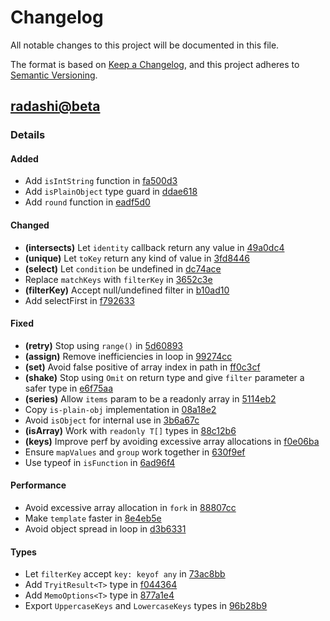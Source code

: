 # Changelog

All notable changes to this project will be documented in this file.

The format is based on [Keep a Changelog](https://keepachangelog.com/en/1.0.0/),
and this project adheres to [Semantic Versioning](https://semver.org/spec/v2.0.0.html).

## [radashi@beta]
### Details
#### <!-- 03 -->Added
- Add `isIntString` function in [fa500d3](https://github.com///commit/fa500d329d7e06062e7a42cbf4ff9ad9dcb89191)
- Add `isPlainObject` type guard in [ddae618](https://github.com///commit/ddae6182de6afb270a9e94c4dafcabe51dea602f)
- Add `round` function in [eadf5d0](https://github.com///commit/eadf5d03054a0cba93c989303debfd99144e9d0c)

#### <!-- 05 -->Changed
- **(intersects)** Let `identity` callback return any value in [49a0dc4](https://github.com///commit/49a0dc49c93e2785d928ae35cc45518586f1fd7b)
- **(unique)** Let `toKey` return any kind of value in [3fd8446](https://github.com///commit/3fd8446522aba8236b3151636191e64713ff2377)
- **(select)** Let `condition` be undefined in [dc74ace](https://github.com///commit/dc74aceedfd90bf4b443dc25a7ae548db9cf2ba9)
- Replace `matchKeys` with `filterKey` in [3652c3e](https://github.com///commit/3652c3e8fa7af3b5c2438363a374d1683ea7c408)
- **(filterKey)** Accept null/undefined filter in [b10ad10](https://github.com///commit/b10ad105bada331494c232b7a28f9d76ff77dded)
- Add selectFirst in [f792633](https://github.com///commit/f792633c2db24cba2a27334f685b562f6914af15)

#### <!-- 06 -->Fixed
- **(retry)** Stop using `range()` in [5d60893](https://github.com///commit/5d60893471240516a49c6ddf48839165b5961a47)
- **(assign)** Remove inefficiencies in loop in [99274cc](https://github.com///commit/99274cce29a375071779e522f0e95c3dee705d2d)
- **(set)** Avoid false positive of array index in path in [ff0c3cf](https://github.com///commit/ff0c3cf03a16265e02de5614eea659ebbdf77f5f)
- **(shake)** Stop using `Omit` on return type and give `filter` parameter a safer type in [e6f75aa](https://github.com///commit/e6f75aa836358491f4d1a1088b498cc2cd73cb09)
- **(series)** Allow `items` param to be a readonly array in [5114eb2](https://github.com///commit/5114eb22ecc8cc22fb1b3cb687cab79e8159e196)
- Copy `is-plain-obj` implementation in [08a18e2](https://github.com///commit/08a18e218d83bf094354d4af1b5c9dcf92c18d1f)
- Avoid `isObject` for internal use in [3b6a67c](https://github.com///commit/3b6a67ca7298cdcfde329a4ef28440205602b0e3)
- **(isArray)** Work with `readonly T[]` types in [88c12b6](https://github.com///commit/88c12b6e3941b1fa6072b9ec9bf214c508e7bb70)
- **(keys)** Improve perf by avoiding excessive array allocations in [f0e06ba](https://github.com///commit/f0e06ba0cfa172df34054055dde507704ed10277)
- Ensure `mapValues` and `group` work together in [630f9ef](https://github.com///commit/630f9efc471dd7cf3d31a4024059eff37d2a45c6)
- Use typeof in `isFunction` in [6ad96f4](https://github.com///commit/6ad96f44f17949ee33acda9a073307b19dca7796)

#### <!-- 07 -->Performance
- Avoid excessive array allocation in `fork` in [88807cc](https://github.com///commit/88807cc0e73f5877ea3a6aafb0f5abfc6429c926)
- Make `template` faster in [8e4eb5e](https://github.com///commit/8e4eb5e997501e02430ecbd08d1738004237f172)
- Avoid object spread in loop in [d3b6331](https://github.com///commit/d3b6331cdd1334d82da263ecf3897c3317bafece)

#### <!-- 08 -->Types
- Let `filterKey` accept `key: keyof any` in [73ac8bb](https://github.com///commit/73ac8bba9e2a2a39eb3c117cc940cc2b18199834)
- Add `TryitResult<T>` type in [f044364](https://github.com///commit/f0443644bace43ad3092751e0ba4193ead336ef6)
- Add `MemoOptions<T>` type in [877a1e4](https://github.com///commit/877a1e4e4d6fba76eea04731e69f7490d3f3191a)
- Export `UppercaseKeys` and `LowercaseKeys` types in [96b28b9](https://github.com///commit/96b28b9b037bd03277511d0174e4896729bcee93)

[radashi@beta]: https://github.com///compare/v12.1.0..HEAD

<!-- generated by git-cliff -->
